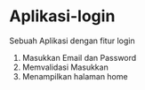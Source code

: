 # Aplikasi-login
Sebuah Aplikasi dengan fitur login
1. Masukkan Email dan Password
2. Memvalidasi Masukkan
3. Menampilkan halaman home
